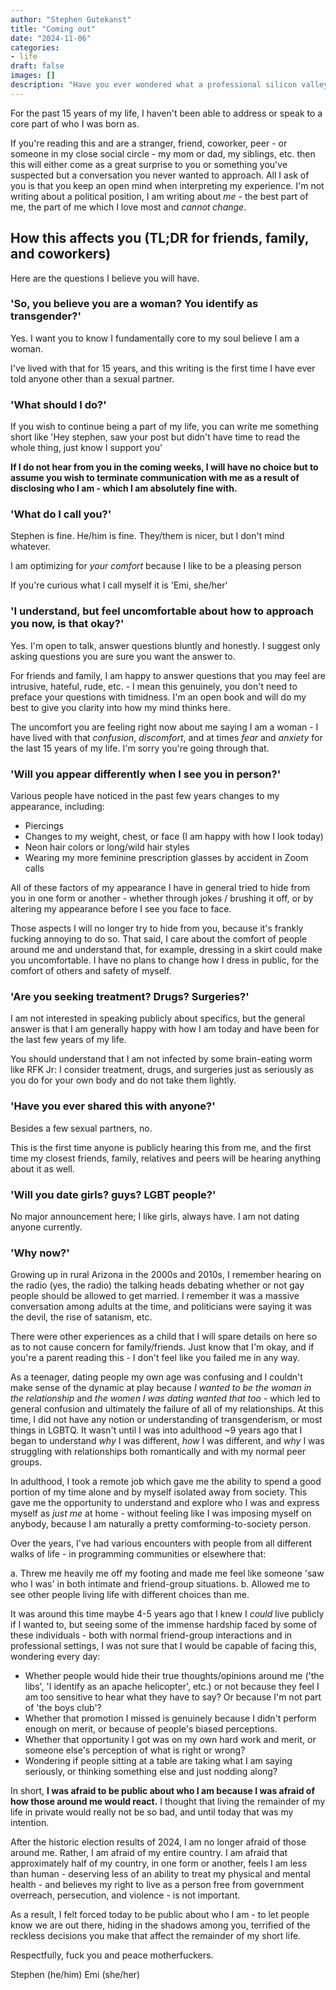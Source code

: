```yaml
---
author: "Stephen Gutekanst"
title: "Coming out"
date: "2024-11-06"
categories:
- life
draft: false
images: []
description: "Have you ever wondered what a professional silicon valley software engineer hides for 15 years of their life? In this article you can find out."
---
```


For the past 15 years of my life, I haven't been able to address or speak to a core part of who I was born as.

If you're reading this and are a stranger, friend, coworker, peer - or someone in my close social circle - my mom or dad, my siblings, etc. then this will either come as a great surprise to you or something you've suspected but a conversation you never wanted to approach. All I ask of you is that you keep an open mind when interpreting my experience. I'm not writing about a political position, I am writing about _me_ - the best part of me, the part of me which I love most and _cannot change_.

## How this affects you (TL;DR for friends, family, and coworkers)

Here are the questions I believe you will have.

### 'So, you believe you are a woman? You identify as transgender?'

Yes. I want you to know I fundamentally core to my soul believe I am a woman.

I've lived with that for 15 years, and this writing is the first time I have ever told anyone other than a sexual partner.

### 'What should I do?'

If you wish to continue being a part of my life, you can write me something short like 'Hey stephen, saw your post but didn't have time to read the whole thing, just know I support you'

**If I do not hear from you in the coming weeks, I will have no choice but to assume you wish to terminate communication with me as a result of disclosing who I am - which I am absolutely fine with.**

### 'What do I call you?'

Stephen is fine. He/him is fine. They/them is nicer, but I don't mind whatever.

I am optimizing for _your comfort_ because I like to be a pleasing person

If you're curious what I call myself it is 'Emi, she/her'

### 'I understand, but feel uncomfortable about how to approach you now, is that okay?'

Yes. I'm open to talk, answer questions bluntly and honestly. I suggest only asking questions you are sure you want the answer to.

For friends and family, I am happy to answer questions that you may feel are intrusive, hateful, rude, etc. - I mean this genuinely, you don't need to preface your questions with timidness. I'm an open book and will do my best to give you clarity into how my mind thinks here.

The uncomfort you are feeling right now about me saying I am a woman - I have lived with that _confusion_, _discomfort_, and at times _fear_ and _anxiety_ for the last 15 years of my life. I'm sorry you're going through that.

### 'Will you appear differently when I see you in person?'

Various people have noticed in the past few years changes to my appearance, including:

* Piercings
* Changes to my weight, chest, or face (I am happy with how I look today)
* Neon hair colors or long/wild hair styles
* Wearing my more feminine prescription glasses by accident in Zoom calls

All of these factors of my appearance I have in general tried to hide from you in one form or another - whether through jokes / brushing it off, or by altering my appearance before I see you face to face.

Those aspects I will no longer try to hide from you, because it's frankly fucking annoying to do so. That said, I care about the comfort of people around me and understand that, for example, dressing in a skirt could make you uncomfortable. I have no plans to change how I dress in public, for the comfort of others and safety of myself.

### 'Are you seeking treatment? Drugs? Surgeries?'

I am not interested in speaking publicly about specifics, but the general answer is that I am generally happy with how I am today and have been for the last few years of my life.

You should understand that I am not infected by some brain-eating worm like RFK Jr: I consider treatment, drugs, and surgeries just as seriously as you do for your own body and do not take them lightly.

### 'Have you ever shared this with anyone?'

Besides a few sexual partners, no.

This is the first time anyone is publicly hearing this from me, and the first time my closest friends, family, relatives and peers will be hearing anything about it as well.

### 'Will you date girls? guys? LGBT people?'

No major announcement here; I like girls, always have. I am not dating anyone currently.

### 'Why now?'

Growing up in rural Arizona in the 2000s and 2010s, I remember hearing on the radio (yes, the radio) the talking heads debating whether or not gay people should be allowed to get married. I remember it was a massive conversation among adults at the time, and politicians were saying it was the devil, the rise of satanism, etc.

There were other experiences as a child that I will spare details on here so as to not cause concern for family/friends. Just know that I'm okay, and if you're a parent reading this - I don't feel like you failed me in any way.

As a teenager, dating people my own age was confusing and I couldn't make sense of the dynamic at play because _I wanted to be the woman in the relationship_ and _the women I was dating wanted that too_ - which led to general confusion and ultimately the failure of all of my relationships. At this time, I did not have any notion or understanding of transgenderism, or most things in LGBTQ. It wasn't until I was into adulthood ~9 years ago that I began to understand _why_ I was different, _how_ I was different, and _why_ I was struggling with relationships both romantically and with my normal peer groups.

In adulthood, I took a remote job which gave me the ability to spend a good portion of my time alone and by myself isolated away from society. This gave me the opportunity to understand and explore who I was and express myself as _just me_ at home - without feeling like I was imposing myself on anybody, because I am naturally a pretty comforming-to-society person.

Over the years, I've had various encounters with people from all different walks of life - in programming communities or elsewhere that:

a. Threw me heavily me off my footing and made me feel like someone 'saw who I was' in both intimate and friend-group situations.
b. Allowed me to see other people living life with different choices than me.

It was around this time maybe 4-5 years ago that I knew I _could_ live publicly if I wanted to, but seeing some of the immense hardship faced by some of these individuals - both with normal friend-group interactions and in professional settings, I was not sure that I would be capable of facing this, wondering every day:

* Whether people would hide their true thoughts/opinions around me ('the libs', 'I identify as an apache helicopter', etc.) or not because they feel I am too sensitive to hear what they have to say? Or because I'm not part of 'the boys club'?
* Whether that promotion I missed is genuinely because I didn't perform enough on merit, or because of people's biased perceptions.
* Whether that opportunity I got was on my own hard work and merit, or someone else's perception of what is right or wrong?
* Wondering if people sitting at a table are taking what I am saying seriously, or thinking something else and just nodding along?

In short, **I was afraid to be public about who I am because I was afraid of how those around me would react.** I thought that living the remainder of my life in private would really not be so bad, and until today that was my intention.

After the historic election results of 2024, I am no longer afraid of those around me. Rather, I am afraid of my entire country. I am afraid that approximately half of my country, in one form or another, feels I am less than human - deserving less of an ability to treat my physical and mental health - and believes my right to live as a person free from government overreach, persecution, and violence - is not important.

As a result, I felt forced today to be public about who I am - to let people know we are out there, hiding in the shadows among you, terrified of the reckless decisions you make that affect the remainder of my short life.

Respectfully, fuck you and peace motherfuckers.

Stephen (he/him)
Emi (she/her)

